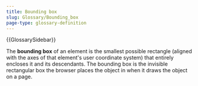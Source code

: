 ```yaml
---
title: Bounding box
slug: Glossary/Bounding_box
page-type: glossary-definition
---
```


{{GlossarySidebar}}

The **bounding box** of an element is the smallest possible rectangle (aligned with the axes of that element's user coordinate system) that entirely encloses it and its descendants. The bounding box is the invisible rectangular box the browser places the object in when it draws the object on a page.
